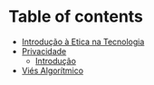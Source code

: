 # Table of contents

* [Introdução à Etica na Tecnologia](README.md)
* [Privacidade](privacidade/README.md)
  * [Introdução](privacidade/material-vies.md)
* [Viés Algorítmico](vies-algoritmico.md)

